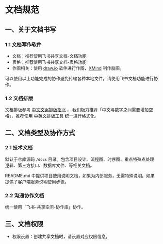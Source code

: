 # 文档规范

## 一、关于文档书写
### 1.1 文档写作软件

- 文档：推荐使用飞书共享文档-文档功能
- 表格：推荐使用飞书共享文档-表格功能
- 作图相关：使用 [draw.io](https://github.com/jgraph/drawio-desktop/releases) 软件进行作图，[XMind](https://www.xmind.cn/) 制作脑图。

可以使用以上功能完成的协作避免传输各种本地文件，请使用飞书文档功能进行协作。

### 1.2 文档排版
文档排版参考 [中文文案排版指北](https://github.com/sparanoid/chinese-copywriting-guidelines/blob/master/README.zh-CN.md) ，
我们极力推荐「中文与数字之间需要增加空格」，推荐使用 [中英文排版工具](https://cyc2018.github.io/Text-Typesetting/) 统一进行格式化。

## 二、文档类型及协作方式

### 2.1 技术文档
默认于仓库源码 `/docs` 目录。包含项目设计、流程图、时序图、重点特殊点处理逻辑、第三方接口、数据库文件、等相关文档。

README.md 中提供项目使用说明文档，如果为内部服务，无需特殊说明。如果提供了客户端服务说明使用步骤。

### 2.2 沟通协作文档
统一使用「飞书-共享空间-协作库」协作。

## 三、文档权限
- 权限设置：创建共享文档时，请设置对应权限信息。
